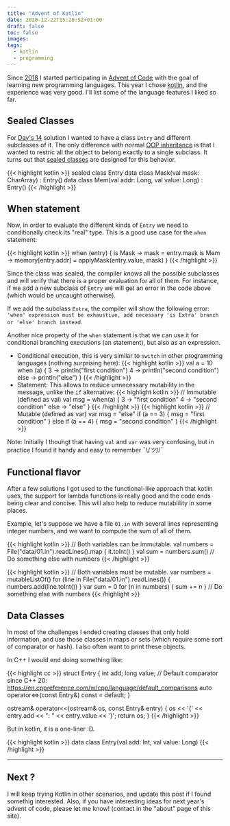 ```yaml
---
title: "Advent of Kotlin"
date: 2020-12-22T15:20:52+01:00
draft: false
toc: false
images:
tags: 
  - kotlin
  - programming
---
```


Since [2018](https://github.com/pin3da/advent-of-code/tree/master/2018) I started participating in [Advent of Code](https://adventofcode.com/) with the goal of learning new programming languages. This year I chose [kotlin](https://kotlinlang.org/), and the experience was very good. I'll list some of the language features I liked so far.

## Sealed Classes

For [Day's 14](https://adventofcode.com/2020/day/14) solution I wanted to have a class `Entry` and different subclasses of it. The only difference with normal [OOP inheritance](https://en.wikipedia.org/wiki/Inheritance_(object-oriented_programming)) is that I wanted to restric all the object to belong exactly to a single subclass. It turns out that [sealed classes](https://kotlinlang.org/docs/reference/sealed-classes.html) are designed for this behavior.

{{< highlight kotlin >}}
sealed class Entry
data class Mask(val mask: CharArray) : Entry()
data class Mem(val addr: Long, val value: Long) : Entry()
{{< /highlight >}}

## When statement

Now, in order to evaluate the different kinds of `Entry` we need to conditionally check its "real" type. This is a good use case for the `when` statement:

{{< highlight kotlin >}}
when (entry) {
  is Mask -> mask = entry.mask
  is Mem -> memory[entry.addr] = applyMask(entry.value, mask)
}
{{< /highlight >}}

Since the class was sealed, the compiler *knows* all the possible subclasses and will verify that there is a proper evaluation for all of them. For instance, if we add a new subclass of `Entry` we will get an error in the code above (which would be uncaught otherwise).

If we add the subclass `Extra`, the compiler will show the following error: `'when' expression must be exhaustive, add necessary 'is Extra' branch or 'else' branch instead`.

Another nice property of the `when` statement is that we can use it for conditional branching executions (an statement), but also as an expression.


- Conditional execution, this is very similar to `switch` in other programming languages (nothing surprising here):
{{< highlight kotlin >}}
val a = 10
when (a) {
    3 -> println("first condition")
    4 -> println("second condition")
    else -> println("else")
}
{{< /highlight >}}
- Statement: This allows to reduce unnecessary mutability in the message, unlike the `if` alternative:
{{< highlight kotlin >}}
// Immutable (defined as val)
val msg = when(a) {
    3 -> "first condition"
    4 -> "second condition"
    else -> "else"
}
{{< /highlight >}}
{{< highlight kotlin >}}
// Mutable (defined as var)
var msg = "else"
if (a == 3) {
    msg = "first condition" 
} else if (a == 4) {
    msg = "second condition"
}
{{< /highlight >}}

Note: Initially I thouhgt that having `val` and `var` was very confusing, but in practice I found it handy and easy to remember  ¯\\_(ツ)_/¯

## Functional flavor

After a few solutions I got used to the functional-like approach that kotlin uses, the support for lambda functions is really good and the code ends being clear and concise. This will also help to reduce mutablility in some places.

Example, let's suppose we have a file `01.in` with several lines representing integer numbers, and we want to compute the sum of all of them.

{{< highlight kotlin >}}
// Both variables can be immutable.
val numbers = File("data/01.in").readLines().map { it.toInt() }
val sum = numbers.sum()
// Do something else with numbers
{{< /highlight >}}

{{< highlight kotlin >}}
// Both variables must be mutable.
var numbers = mutableListOf()
for (line in File("data/01.in").readLines()) {
    numbers.add(line.toInt())
}
var sum = 0
for (n in numbers) {
    sum += n
}
// Do something else with numbers
{{< /highlight >}}


## Data Classes

In most of the challenges I ended creating classes that only hold information, and use those classes in maps or sets (which require some sort of comparator or hash). I also often want to print these objects.

In C++ I would end doing something like:

{{< highlight cc >}}
struct Entry {
    int add;
    long value;
    // Default comparator since C++ 20: https://en.cppreference.com/w/cpp/language/default_comparisons
    auto operator<=>(const Entry&) const = default;
}

ostream& operator<<(ostream& os, const Entry& entry) {
    os << '{' << entry.add << ": " << entry.value << '}';
    return os;
}
{{< /highlight >}}

But in kotlin, it is a one-liner :D.

{{< highlight kotlin >}}
data class Entry(val add: Int, val value: Long)
{{< /highlight >}}

----
## Next ?

I will keep trying Kotlin in other scenarios, and update this post if I found somethig interested. Also, if you have interesting ideas for next year's advent of code, please let me know! (contact in the "about" page of this site).
